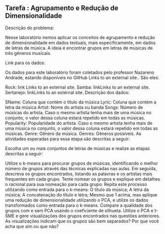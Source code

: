 ## Tarefa : Agrupamento e Redução de Dimensionalidade

Descrição do problema:

Nesse laboratório iremos aplicar os conceitos de agrupamento e redução de dimensionalidade em dados textuais, mais especificamente, em dados de letras de música. A ideia é encontrar grupos em letras de músicas de três gêneros musicais.

Link para os dados:

Os dados para este laboratório foram coletados pelo professor Nazareno Andrade, estando disponíveis no GitHub Links to an external site.. São eles:

Rock: link Links to an external site.
Samba: linkLinks to an external site.
Sertanejo: linkLinks to an external site.
Descrição dos dados:

SName: Coluna que contém o título da música
Lyric: Coluna que contém a letra da música
Artist: Nome do artista ou banda
Songs: Número de músicas do artista. Caso o mesmo artista tenha mais de uma música no conjunto, o valor dessa coluna estará repetido em todas as músicas.
Popularity: Popularidade do artista. Caso o mesmo artista tenha mais de uma música no conjunto, o valor dessa coluna estará repetido em todas as músicas.
Genre: Gênero da música.
Genres: Gêneros possíveis.
As atividades esperadas para essa etapa são descritas a seguir:

Escolha um ou mais conjuntos de letras de músicas e realize as etapas descritas a seguir:

Utilize o k-means para procurar grupos de músicas, identificando o melhor número de grupos através das técnicas explicadas nas aulas. Em seguida, descreva os grupos encontrados, listando as palavras e os artistas mais frequentes em cada grupo. Tente nomear os grupos e explique em detalhes o racional para sua nomeação para cada grupo. Repita este processo utilizando como entrada para o k-means:
O título da música;
A letra da música;
A concatenação do título e letra;
Mesmo que 1 acima, mas aplique uma redução de dimensionalidade utilizando o PCA, e utilize os dados transformados como entrada para o k-means. 
Compare a qualidade dos grupos com e sem PCA usando o coeficiente de silhueta.
Utilize o PCA e t-SME e gere visualizações dos grupos encontrados nas questões anteriores. As visualizações indicam que os grupos são bem separados? Por que você acha que sim ou que não?


